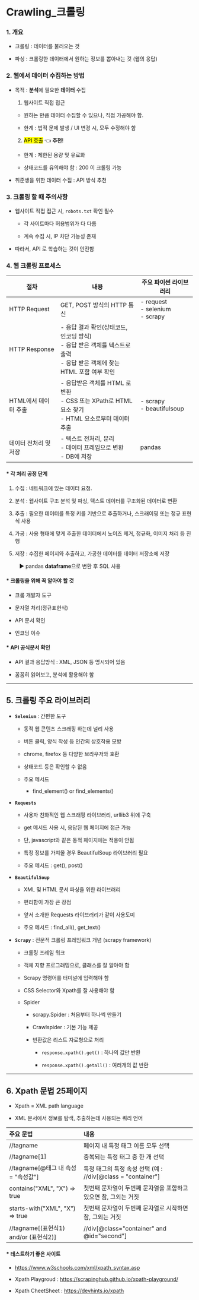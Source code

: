 # Crawling_크롤링

### 1. 개요

- 크롤링 : 데이터를 불러오는 것

- 파싱 : 크롤링한 데이터에서 원하는 정보를 뽑아내는 것 (웹의 응답)



### 2. 웹에서 데이터 수집하는 방법

- 목적 : **분석**에 필요한 **데이터** 수집
  
  1. 웹사이트 직접 접근
  - 원하는 만큼 데이터 수집할 수 있으나, 직접 가공해야 함.     
  
  - 한계 : 법적 문제 발생 / UI 변경 시, 모두 수정해야 함
  2. <mark>API 호출</mark> 👈 **추천**!
  - 한계 : 제한된 용량 및 유료화
  
  - 상태코드를 유의해야 함 : 200 이 크롤링 가능

- 취준생을 위한 데이터 수집 : API 방식 추천



### 3. 크롤링 할 때 주의사항

- 웹사이트 직접 접근 시, `robots.txt` 확인 필수
  
  - 각 사이트마다 허용범위가 다 다름
  
  - 계속 수집 시, IP 차단 가능성 존재

- 따라서, API 로 학습하는 것이 안전함



### 4. 웹 크롤링 프로세스

| 절차            | 내용                                                                                 | 주요 파이썬 라이브러리                          |
| ------------- | ---------------------------------------------------------------------------------- | ------------------------------------- |
| HTTP Request  | GET, POST 방식의 HTTP 통신                                                              | - request<br/>- selenium<br/>- scrapy |
| HTTP Response | - 응답 결과 확인(상태코드, 인코딩 방식)<br/>- 응답 받은 객체를 텍스트로 출력 <br/>- 응답 받은 객체에 찾는 HTML 포함 여부 확인 |                                       |
| HTML에서 데이터 추출 | - 응답받은 객체를 HTML 로 변환<br/>- CSS 또는 XPath로 HTML 요소 찾기<br/>- HTML 요소로부터 데이터 추출        | - scrapy<br/>- beautifulsoup          |
| 데이터 전처리 및 저장  | - 텍스트 전처리, 분리<br/>- 데이터 프레임으로 변환<br/>- DB에 저장                                      | pandas                                |

 

#### * 각 처리 공정 단계

1. 수집 : 네트워크에 있는 데이터 요청.

2. 분석 : 웹사이트 구조 분석 및 파싱, 텍스트 데이터를 구조화된 데이터로 변환

3. 추출 : 필요한 데이터를 특정 키를 기반으로 추출하거나, 스크래이핑 또는 정규 표현식 사용

4. 가공 : 사용 형태에 맞게 추출한 데이터에서 노이즈 제거, 정규화, 이미지 처리 등 진행

5. 저장 : 수집한 페이지와 추출하고, 가공한 데이터를 데이터 저장소에 저장

         ▶︎ pandas **dataframe**으로 변환 후 SQL 사용



#### * 크롤링을 위해 꼭 알아야 할 것

- 크롬 개발자 도구

- 문자열 처리(정규표현식)

- API 문서 확인

- 인코딩 이슈



#### * API 공식문서 확인

- API 결과 응답방식 : XML, JSON 등 명시되어 있음

- 꼼꼼히 읽어보고, 분석에 활용해야 함

---

## 5. 크롤링 주요 라이브러리

- **`Selenium`** : 간편한 도구
  
  - 동적 웹 콘텐츠 스크래핑 하는데 널리 사용
  
  - 버튼 클릭, 양식 작성 등 인간의 상호작용 모방
  
  - chrome, firefox 등 다양한 브라우저와 호환
  
  - 상태코드 등은 확인할 수 없음
  
  - 주요 메서드
    
    - find_element() or find_elements()

- **`Requests`**
  
  - 사용자 친화적인 웹 스크래핑 라이브러리, urllib3 위에 구축
  
  - get 메서드 사용 시, 응답된 웹 페이지에 접근 가능
  
  - 단, javascript와 같은 동적 페이지에는 적용이 안됨
  
  - 특정 정보를 가져올 경우 BeautifulSoup 라이브러리 필요
  
  - 주요 메서드 : get(), post()

- **`BeautifulSoup`**
  
  - XML 및 HTML 문서 파싱을 위한 라이브러리
  
  - 편리함이 가장 큰 장점
  
  - 앞서 소개한 Requests 라이브러리가 같이 사용도미
  
  - 주요 메서드 : find_all(), get_text()

- **`Scrapy`** : 전문적 크롤링 프레임워크 개념 (scrapy framework)
  
  - 크롤링 프레임 워크
  
  - 객체 지향 프로그래밍으로, 클래스를 잘 알아야 함
  
  - Scrapy 명령어를 터미널에 입력해야 함
  
  - CSS Selector와 Xpath를 잘 사용해야 함
  
  - Spider
    
    - scrapy.Spider : 처음부터 하나씩 만들기
    
    - Crawlspider : 기본 기능 제공
    
    - 반환값은 리스트 자료형으로 처리
      
      - `response.xpath().get()` : 하나의 값만 반환
      
      - `response.xpath().getall()` : 여러개의 값 반환

 

---

## 6. Xpath 문법 25페이지

- Xpath = XML path language

- XML 문서에서 정보를 탐색, 추출하는데 사용되는 쿼리 언어

| 주요 문법                           | 내용                                               |
|:------------------------------- |:------------------------------------------------ |
| //tagname                       | 페이지 내 특정 태그 이름 모두 선택                             |
| //tagname[1]                    | 중복되는 특정 태그 중 한 개 선택                              |
| //tagname[@태그 내 속성 = "속성값"]     | 특정 태그의 특정 속성 선택 (예 : //div[@class = "container"] |
| contains("XML", "X") => true    | 첫번째 문자열이 두번째 문자열을 포함하고 있으면 참, 그외는 거짓             |
| starts-with("XML", "X") => true | 첫번째 문자열이 두번째 문자열로 시작하면 참, 그외는 거짓                 |
| //tagname[(표현식1) and/or (표현식2)] | //div[@class="container" and @id="second"]       |



#### * 테스트하기 좋은 사이트

-  https://www.w3schools.com/xml/xpath_syntax.asp  

- Xpath Playgroud : https://scrapinghub.github.io/xpath-playground/ 

- Xpath CheetSheet : https://devhints.io/xpath
